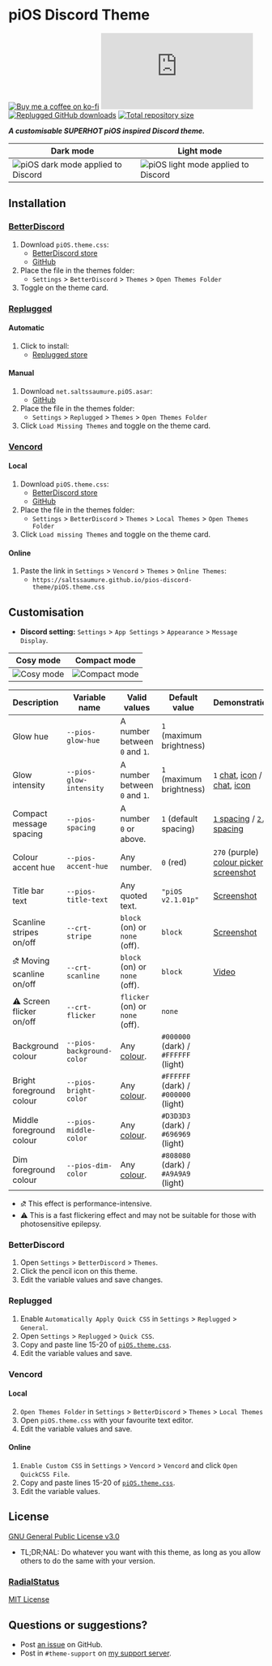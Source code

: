 [dark]: https://user-images.githubusercontent.com/29710355/235468134-a4f95a88-627a-4ed9-ae3d-b288591374b2.png
[light]: https://user-images.githubusercontent.com/29710355/236739532-3c62f571-bd1b-4285-a296-46f1c1eb13b4.png

[cosy]: https://user-images.githubusercontent.com/29710355/154400330-eb4434ac-1716-4c3f-bca1-8b6ba509e9c3.png
[compact]: https://user-images.githubusercontent.com/29710355/154400528-66fea4d8-53c1-4178-91f5-88729bde0e81.png

[glow-1a]: https://user-images.githubusercontent.com/29710355/165006236-eeddba57-b7d6-4bd6-81af-1f649c5000dc.png
[glow-1b]: https://user-images.githubusercontent.com/29710355/165006394-3f6b4379-a35f-4506-a855-6a86d9e1f142.png
[glow-0a]: https://user-images.githubusercontent.com/29710355/165006329-896ad462-f94d-447a-acd6-75cb0573cae4.png
[glow-0b]: https://user-images.githubusercontent.com/29710355/165006379-8c60fedd-7f42-4f70-a134-33da1a5211e4.png

[spacing-1]: https://user-images.githubusercontent.com/29710355/162553148-11c5bf02-7b9d-4d46-a8b6-bba509759452.png
[spacing-2.5]: https://user-images.githubusercontent.com/29710355/162553169-ef3c2230-5527-4736-9c7f-a4ef1d1f51f1.png

[hue-picker]: https://user-images.githubusercontent.com/29710355/162552090-57011aeb-8b97-45e6-a96c-d13287761cf8.png
[hue-screenshot]: https://user-images.githubusercontent.com/29710355/162551985-ed568020-7f12-4300-ad31-0c5a66be4645.png

[title-text]: https://user-images.githubusercontent.com/29710355/185759617-42fc6937-4523-4559-ba9c-5e9bb2ba8d3c.png

[crt-stripe]: https://user-images.githubusercontent.com/29710355/182611054-c0cb9122-1eac-42ec-93d1-ab5a203a7e15.png
[crt-scanline]: https://drive.google.com/uc?id=1xFbTWA5qIZAurVJdjOptnCd6OMBLBfEz

[css-color]:        https://developer.mozilla.org/en-US/docs/Web/CSS/color_value
[discord]:          https://discord.gg/uy8nKQVatp

[BetterDiscord]:    https://betterdiscord.app/
[Replugged]:        https://replugged.dev/
[Vencord]:          https://github.com/Vendicated/Vencord

[shield-donate]:    https://img.shields.io/badge/Donate-ko--fi-orange?style=flat-square&logo=kofi&logoColor=orange
[ko-fi]:            https://ko-fi.com/saltssaumure "Buy me a coffee!"

[shield-bd-dl]:  https://img.shields.io/github/downloads/Saltssaumure/pios-discord-theme/piOS.theme.css?color=purple&label=Downloads&style=flat-square
[shield-asar-dl]:   https://img.shields.io/github/downloads/Saltssaumure/pios-discord-theme/net.saltssaumure.piOS.asar?color=purple&label=Downloads&style=flat-square
[shield-repo-size]: https://img.shields.io/github/repo-size/Saltssaumure/pios-discord-theme?label=Repository&style=flat-square

[github]:           https://github.com/Saltssaumure/pios-discord-theme
[license]:          https://github.com/Saltssaumure/pios-discord-theme/blob/main/LICENSE
[issues]:           https://github.com/Saltssaumure/pios-discord-theme/issues
[.theme.css]:       https://github.com/Saltssaumure/pios-discord-theme/blob/main/piOS.theme.css

[release-bd]:       https://betterdiscord.app/theme/?id=572 "BetterDiscord store page"
[release-bd-gh]:    https://github.com/Saltssaumure/pios-discord-theme/releases/latest/download/piOS.theme.css "Get latest release"
[release-rp]:       https://replugged.dev/store/net.saltssaumure.piOS "Replugged store page"
[release-rp-gh]:    https://github.com/Saltssaumure/pios-discord-theme/releases/latest/download/net.saltssaumure.piOS.asar "Get latest release"

# piOS Discord Theme
[![Buy me a coffee on ko-fi][shield-donate]][ko-fi]
[![BetterDiscord GitHub downloads][shield-bd-dl]][release-bd-gh]
[![Replugged GitHub downloads][shield-asar-dl]][release-rp-gh]
[![Total repository size][shield-repo-size]][github]

***A customisable SUPERHOT piOS inspired Discord theme.***

| Dark mode                                  | Light mode                                   |
| ------------------------------------------ | -------------------------------------------- |
| ![piOS dark mode applied to Discord][dark] | ![piOS light mode applied to Discord][light] |

## Installation

### [BetterDiscord][BetterDiscord]
1. Download `piOS.theme.css`:
    - [BetterDiscord store][release-bd]
    - [GitHub][release-bd-gh]
2. Place the file in the themes folder:
    - `Settings` > `BetterDiscord` > `Themes` > `Open Themes Folder`
3. Toggle on the theme card.

### [Replugged][Replugged]
#### Automatic
1. Click to install:
    - [Replugged store][release-rp]
#### Manual
1. Download `net.saltssaumure.piOS.asar`:
    - [GitHub][release-rp-gh]
2. Place the file in the themes folder:
    - `Settings` > `Replugged` > `Themes` > `Open Themes Folder`
3. Click `Load Missing Themes` and toggle on the theme card.

### [Vencord][Vencord]
#### Local
1. Download `piOS.theme.css`:
    - [BetterDiscord store][release-bd]
    - [GitHub][release-bd-gh]
2. Place the file in the themes folder:
    - `Settings` > `BetterDiscord` > `Themes` > `Local Themes` > `Open Themes Folder`
3. Click `Load missing Themes` and toggle on the theme card.
#### Online
1. Paste the link in `Settings` > `Vencord` > `Themes` > `Online Themes`:
    - `https://saltssaumure.github.io/pios-discord-theme/piOS.theme.css`

## Customisation

- **Discord setting:** `Settings` > `App Settings` > `Appearance` > `Message Display`.

| Cosy mode          | Compact mode             |
| ------------------ | ------------------------ |
| ![Cosy mode][cosy] | ![Compact mode][compact] |

| Description                    | Variable name             | Valid values                    | Default value                        | Demonstration                                                               |
| ------------------------------ | ------------------------- | ------------------------------- | ------------------------------------ | --------------------------------------------------------------------------- |
| Glow hue                       | `--pios-glow-hue`         | A number between `0` and `1`.   | `1` (maximum brightness)             |                                                                             |
| Glow intensity                 | `--pios-glow-intensity`   | A number between `0` and `1`.   | `1` (maximum brightness)             | `1` [chat][glow-1a], [icon][glow-1b] / `0` [chat][glow-0a], [icon][glow-0b] |
| Compact message spacing        | `--pios-spacing`          | A number `0` or above.          | `1` (default spacing)                | [`1` spacing][spacing-1] / [`2.5` spacing][spacing-2.5]                     |
| Colour accent hue              | `--pios-accent-hue`       | Any number.                     | `0` (red)                            | `270` (purple) [colour picker][hue-picker], [screenshot][hue-screenshot]    |
| Title bar text                 | `--pios-title-text`       | Any quoted text.                | `"piOS v2.1.01p"`                    | [Screenshot][title-text]                                                    |
| Scanline stripes on/off        | `--crt-stripe`            | `block` (on) or `none` (off).   | `block`                              | [Screenshot][crt-stripe]                                                    |
| &#9936; Moving scanline on/off | `--crt-scanline`          | `block` (on) or `none` (off).   | `block`                              | [Video][crt-scanline]                                                       |
| &#9888; Screen flicker on/off  | `--crt-flicker`           | `flicker` (on) or `none` (off). | `none`                               |                                                                             |
| Background colour              | `--pios-background-color` | Any [colour][css-color].        | `#000000` (dark) / `#FFFFFF` (light) |                                                                             |
| Bright foreground colour       | `--pios-bright-color`     | Any [colour][css-color].        | `#FFFFFF` (dark) / `#000000` (light) |                                                                             |
| Middle foreground colour       | `--pios-middle-color`     | Any [colour][css-color].        | `#D3D3D3` (dark) / `#696969` (light) |                                                                             |
| Dim foreground colour          | `--pios-dim-color`        | Any [colour][css-color].        | `#808080` (dark) / `#A9A9A9` (light) |                                                                             |

- &#9936; This effect is performance-intensive.
- &#9888; This is a fast flickering effect and may not be suitable for those with photosensitive epilepsy.

### BetterDiscord
1. Open `Settings` > `BetterDiscord` > `Themes`.
2. Click the pencil icon on this theme.
3. Edit the variable values and save changes.

### Replugged
1. Enable `Automatically Apply Quick CSS` in `Settings` > `Replugged` > `General`.
1. Open `Settings` > `Replugged` > `Quick CSS`.
3. Copy and paste line 15-20 of [`piOS.theme.css`][.theme.css].
3. Edit the variable values and save.

### Vencord
#### Local
2. `Open Themes Folder` in `Settings` > `BetterDiscord` > `Themes` > `Local Themes`
3. Open `piOS.theme.css` with your favourite text editor.
4. Edit the variable values and save.
#### Online
1. `Enable Custom CSS` in `Settings` > `Vencord` > `Vencord` and click `Open QuickCSS File`.
2. Copy and paste lines 15-20 of [`piOS.theme.css`][.theme.css].
3. Edit the variable values.

## License
[GNU General Public License v3.0][license]
- <span title="Too long; didn't read; not a lawyer">TL;DR;NAL</span>: Do whatever you want with this theme, as long as you allow others to do the same with your version.
### [RadialStatus](https://github.com/DiscordStyles/RadialStatus)
[MIT License](https://github.com/DiscordStyles/RadialStatus/blob/master/LICENSE.md)

## Questions or suggestions?
- Post [an issue][issues] on GitHub.
- Post in `#theme-support` on [my support server][discord].